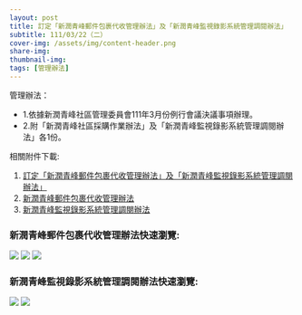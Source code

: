 ```yaml
---
layout: post
title: 訂定「新潤青峰郵件包裹代收管理辦法」及「新潤青峰監視錄影系統管理調閱辦法」
subtitle: 111/03/22（二）
cover-img: /assets/img/content-header.png
share-img: 
thumbnail-img:
tags: [管理辦法]
---
```


管理辦法：
- 1.依據新潤青峰社區管理委員會111年3月份例行會議決議事項辦理。
- 2.附「新潤青峰社區採購作業辦法」及「新潤青峰監視錄影系統管理調閱辦法」各1份。

相關附件下載:

1. [訂定「新潤青峰郵件包裹代收管理辦法」及「新潤青峰監視錄影系統管理調閱辦法」](../assets/post/20220322/訂定「新潤青峰郵件包裹代收管理辦法」及「新潤青峰監視錄影系統管理調閱辦法」.pdf)
2. [新潤青峰郵件包裹代收管理辦法](../assets/post/20220322/新潤青峰郵件包裹代收管理辦法.pdf)
3. [新潤青峰監視錄影系統管理調閱辦法](../assets/post/20220322/新潤青峰監視錄影系統管理調閱辦法.pdf)

### 新潤青峰郵件包裹代收管理辦法快速瀏覽:

![](../assets/post/20220322/mail-package-01.png)
![](../assets/post/20220322/mail-package-02.png)
![](../assets/post/20220322/mail-package-03.png)

### 新潤青峰監視錄影系統管理調閱辦法快速瀏覽:

![](../assets/post/20220322/video-recording-01.png)
![](../assets/post/20220322/video-recording-02.png)
